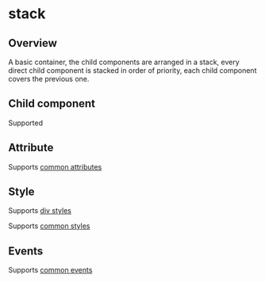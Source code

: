 # stack

## Overview

A basic container, the child components are arranged in a stack, every direct child component is stacked in order of priority, each child component covers the previous one.

## Child component

Supported

## Attribute

Supports [common attributes](common-attributes.md)

## Style

Supports [div styles](div.html)

Supports [common styles](common-styles.md)

## Events

Supports [common events](common-events.md)